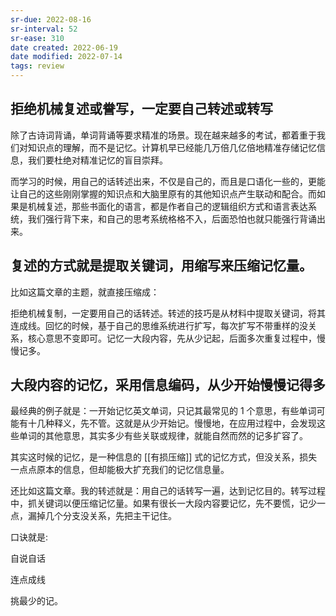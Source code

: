 ```yaml
---
sr-due: 2022-08-16
sr-interval: 52
sr-ease: 310
date created: 2022-06-19
date modified: 2022-07-14
tags: review
---
```


## 拒绝机械复述或誊写，一定要自己转述或转写

除了古诗词背诵，单词背诵等要求精准的场景。现在越来越多的考试，都着重于我们对知识点的理解，而不是记忆。计算机早已经能几万倍几亿倍地精准存储记忆信息，我们要杜绝对精准记忆的盲目崇拜。

而学习的时候，用自己的话转述出来，不仅是自己的，而且是口语化一些的，更能让自己的这些刚刚掌握的知识点和大脑里原有的其他知识点产生联动和配合。而如果是机械复述，那些书面化的语言，都是作者自己的逻辑组织方式和语言表达系统，我们强行背下来，和自己的思考系统格格不入，后面恐怕也就只能强行背诵出来。

## 复述的方式就是提取关键词，用缩写来压缩记忆量。

比如这篇文章的主题，就直接压缩成：

拒绝机械复制，一定要用自己的话转述。转述的技巧是从材料中提取关键词，将其连成线。回忆的时候，基于自己的思维系统进行扩写，每次扩写不带重样的没关系，核心意思不变即可。记忆一大段内容，先从少记起，后面多次重复过程中，慢慢记多。

## 大段内容的记忆，采用信息编码，从少开始慢慢记得多

最经典的例子就是：一开始记忆英文单词，只记其最常见的 1 个意思，有些单词可能有十几种释义，先不管。这就是从少开始记。慢慢地，在应用过程中，会发现这些单词的其他意思，其实多少有些关联或规律，就能自然而然的记多扩容了。

其实这时候的记忆，是一种信息的 [[有损压缩]] 式的记忆方式，但没关系，损失一点点原本的信息，但却能极大扩充我们的记忆信息量。

还比如这篇文章。我的转述就是：用自己的话转写一遍，达到记忆目的。转写过程中，抓关键词以便压缩记忆量。如果有很长一大段内容要记忆，先不要慌，记少一点，漏掉几个分支没关系，先把主干记住。

口诀就是:

自说自话

连点成线

挑最少的记。
